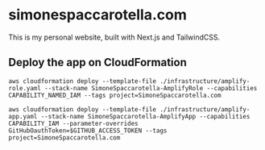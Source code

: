 # simonespaccarotella.com
This is my personal website, built with Next.js and TailwindCSS.
## Deploy the app on CloudFormation

```
aws cloudformation deploy --template-file ./infrastructure/amplify-role.yaml --stack-name SimoneSpaccarotella-AmplifyRole --capabilities CAPABILITY_NAMED_IAM --tags project=SimoneSpaccarotella.com
```

```
aws cloudformation deploy --template-file ./infrastructure/amplify-app.yaml --stack-name SimoneSpaccarotella-AmplifyApp --capabilities CAPABILITY_IAM --parameter-overrides GitHubOauthToken=$GITHUB_ACCESS_TOKEN --tags project=SimoneSpaccarotella.com
```
